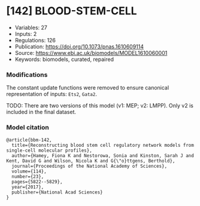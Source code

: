 # \[142\] BLOOD-STEM-CELL

 - Variables: 27
 - Inputs: 2
 - Regulations: 126
 - Publication: https://doi.org/10.1073/pnas.1610609114
 - Source: https://www.ebi.ac.uk/biomodels/MODEL1610060001
 - Keywords: biomodels, curated, repaired


### Modifications

The constant update functions were removed to ensure canonical representation of inputs: `Ets2`, `Gata2`.

TODO: There are two versions of this model (v1: MEP; v2: LMPP). Only v2 is included in the final dataset.

### Model citation

```
@article{bbm-142,
  title={Reconstructing blood stem cell regulatory network models from single-cell molecular profiles},
  author={Hamey, Fiona K and Nestorowa, Sonia and Kinston, Sarah J and Kent, David G and Wilson, Nicola K and G{\"o}ttgens, Berthold},
  journal={Proceedings of the National Academy of Sciences},
  volume={114},
  number={23},
  pages={5822--5829},
  year={2017},
  publisher={National Acad Sciences}
}

```

